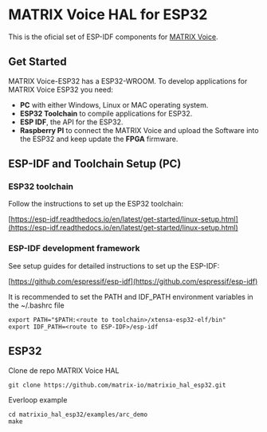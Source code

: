 # MATRIX Voice HAL for ESP32
This is the oficial set of ESP-IDF components for [MATRIX Voice](https://www.matrix.one/products/voice). 

## Get Started

MATRIX Voice-ESP32 has a ESP32-WROOM. To develop applications for MATRIX Voice ESP32 you need:

* **PC** with either Windows, Linux or MAC operating system.
* **ESP32 Toolchain** to compile applications for ESP32.
* **ESP IDF**, the API for the ESP32.
* **Raspberry PI** to connect the MATRIX Voice and upload the Software into the ESP32 and keep update the **FPGA** firmware.

## ESP-IDF and Toolchain Setup (PC)

### ESP32 toolchain 

Follow the instructions to set up the ESP32 toolchain:

[https://esp-idf.readthedocs.io/en/latest/get-started/linux-setup.html](https://esp-idf.readthedocs.io/en/latest/get-started/linux-setup.html)

### ESP-IDF development framework

See setup guides for detailed instructions to set up the ESP-IDF:

[https://github.com/espressif/esp-idf](https://github.com/espressif/esp-idf)

It is recommended to set the PATH and IDF_PATH environment variables in the ~/.bashrc file

```
export PATH="$PATH:<route to toolchain>/xtensa-esp32-elf/bin"
export IDF_PATH=<route to ESP-IDF>/esp-idf
```

## ESP32 
Clone de repo MATRIX Voice HAL

```
git clone https://github.com/matrix-io/matrixio_hal_esp32.git
```

Everloop example

```
cd matrixio_hal_esp32/examples/arc_demo
make
```
